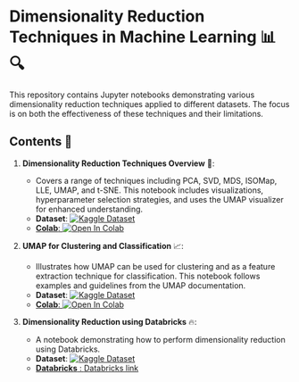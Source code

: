 # Dimensionality Reduction Techniques in Machine Learning 📊🔍

This repository contains Jupyter notebooks demonstrating various dimensionality reduction techniques applied to different datasets. The focus is on both the effectiveness of these techniques and their limitations.

## Contents 📁

1. **Dimensionality Reduction Techniques Overview** 🌟:
   - Covers a range of techniques including PCA, SVD, MDS, ISOMap, LLE, UMAP, and t-SNE. This notebook includes visualizations, hyperparameter selection strategies, and uses the UMAP visualizer for enhanced understanding.
   - **Dataset**: <a target="_blank" href="https://www.kaggle.com/datasets/youssefaboelwafa/hotel-booking-cancellation-prediction"><img src="https://img.shields.io/badge/Kaggle-20BEFF?style=for-the-badge&logo=Kaggle&logoColor=white" alt="Kaggle Dataset">
   - **Colab**: [![Open In Colab](https://colab.research.google.com/assets/colab-badge.svg)](https://colab.research.google.com/github/Aagam0812/DataMining/blob/main/Assignment11/Dimensionality_reduction_1.ipynb)
  
2. **UMAP for Clustering and Classification** 📈:
   - Illustrates how UMAP can be used for clustering and as a feature extraction technique for classification. This notebook follows examples and guidelines from the UMAP documentation.
   - **Dataset**: <a target="_blank" href="https://www.kaggle.com/datasets/piyushborhade/salary-of-data-scientists"><img src="https://img.shields.io/badge/Kaggle-20BEFF?style=for-the-badge&logo=Kaggle&logoColor=white" alt="Kaggle Dataset">
   - **Colab**: [![Open In Colab](https://colab.research.google.com/assets/colab-badge.svg)](https://colab.research.google.com/github/Aagam0812/DataMining/blob/main/Assignment11/Dimensionality_reduction_2.ipynb)

3. **Dimensionality Reduction using Databricks** 🔥:
   - A notebook demonstrating how to perform dimensionality reduction using Databricks.
   - **Dataset**: <a target="_blank" href="https://www.kaggle.com/datasets/thedevastator/netflix-imdb-scores"><img src="https://img.shields.io/badge/Kaggle-20BEFF?style=for-the-badge&logo=Kaggle&logoColor=white" alt="Kaggle Dataset">
   - **Databricks** : [Databricks link](https://databricks-prod-cloudfront.cloud.databricks.com/public/4027ec902e239c93eaaa8714f173bcfc/740066010198346/4191341571978984/189803703762442/latest.html)


